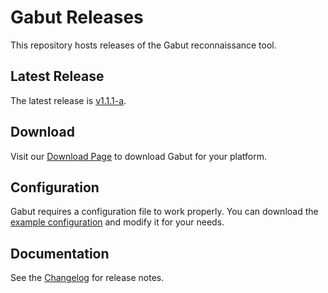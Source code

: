 # Gabut Releases

This repository hosts releases of the Gabut reconnaissance tool.

## Latest Release

The latest release is [v1.1.1-a](https://github.com/leakdump/gabut-release/releases/tag/v1.1.1-a).

## Download

Visit our [Download Page](https://leakdump.github.io/gabut-release/) to download Gabut for your platform.

## Configuration

Gabut requires a configuration file to work properly. You can download the [example configuration](https://github.com/leakdump/gabut-release/releases/download/latest/config.yaml.example) and modify it for your needs.

## Documentation

See the [Changelog](https://leakdump.github.io/gabut-release/changelog) for release notes.
